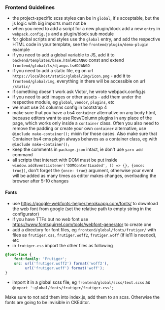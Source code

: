 ### Frontend Guidelines
- the project-specific scss styles can be in `global`, it's acceptable, but the js logic with big imports must not be
- when you need to add a script for a new plugin/block add a new `entry` in `webpack.config.js` and a plugin/block sub module
- for global scripts and styles use the `global` entry, and add the respective HTML code in your template, see the `frontend/plugin/demo-plugin` example
- if you need to add a global variable to JS, add it to `backend/templates/base.html#DJANGO` const and extend `frontend/global/ts/django.ts#DJANGO`
- if you need to add a static file, eg on url `https://localhost/static/global/img/icon.png` - add it to `frontend/global/img`, everything in there will be accessible on url `/static/`
- if something doesn't work ask Victor, he wrote webpack.config.js
- if you need to add images or other assets - add them under the respective module, eg `global`, `vendor`, `plugins`, etc
- we must use 24 columns config in bootstrap 4
- make sure that you have a bs4 `container` alternative on any body html, because editors want to use Row/Column plugins in any place of the page, which works only inside a `container` class. Often you also need to remove the padding or create your own `container` alternative, use `@include make-container();` mixin for those cases. Also make sure that Container bs4 cms plugin always behaves as a container class, eg with `@include make-container();`
- keep the comments in `package.json` intact, ie don't use `yarn add` command
- all scripts that interact with DOM must be put inside `window.addEventListener('DOMContentLoaded', () => {}, {once: true})`, don't forget the `{once: true}` argument, otherwise your event will be added as many times as editor makes changes, overloading the browser after 5-10 changes

#### Fonts
- use https://google-webfonts-helper.herokuapp.com/fonts/ to download the web font from google (set the relative path to empty string in the configurator)
- if you have TTFs but no web font use https://www.fontsquirrel.com/tools/webfont-generator to create one
- add a directory for font files, eg `frontend/global/fonts/frutiger/` with files as `frutiger.css`, `frutiger.woff2`, `frutiger.woff` (if ie11 is needed), etc
- in `frutiger.css` import the other files as following
```css
@font-face {
    font-family: 'Frutiger';
    src: url('frutiger.woff2') format('woff2'),
         url('frutiger.woff') format('woff');
}
```
- import it in a global scss file, eg `frontend/global/scss/text.scss` as `@import '~global/fonts/frutiger/frutiger.css';`

Make sure to not add them into index.js, add them to an scss. Otherwise the fonts are going to be invisible in CKEditor.
